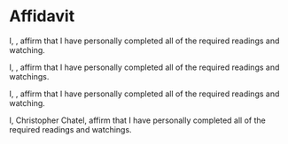 # Affidavit

I, , affirm that I have personally completed all of the required readings and watching.

I, , affirm that I have personally completed all of the required readings and watchings.

I, , affirm that I have personally completed all of the required readings and watching.

I, Christopher Chatel, affirm that I have personally completed all of the required readings and watchings.
